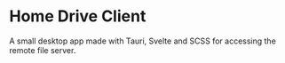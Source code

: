 # Home Drive Client
A small desktop app made with Tauri, Svelte and SCSS for accessing the remote file server.
